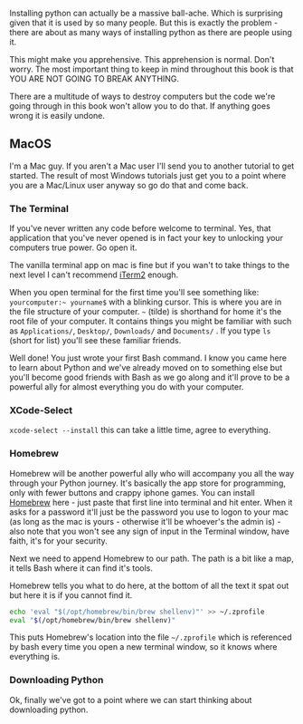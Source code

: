 Installing python can actually be a massive ball-ache. Which is surprising given that it is used by so many people. But this is exactly the problem - there are about as many ways of installing python as there are people using it. 

This might make you apprehensive. This apprehension is normal. Don't worry. The most important thing to keep in mind throughout this book is that YOU ARE NOT GOING TO BREAK ANYTHING. 

There are a multitude of ways to destroy computers but the code we're going through in this book won't allow you to do that. If anything goes wrong it is easily undone.

## MacOS

I'm a Mac guy. If you aren't a Mac user I'll send you to another tutorial to get started. The result of most Windows tutorials just get you to a point where you are a Mac/Linux user anyway so go do that and come back. 

### The Terminal
If you've never written any code before welcome to terminal. Yes, that application that you've never opened is in fact your key to unlocking your computers true power. Go open it.

The vanilla terminal app on mac is fine but if you wan't to take things to the next level I can't recommend [iTerm2](https://iterm2.com/) enough.

When you open terminal for the first time you'll see something like:
			`yourcomputer:~ yourname$`
with a blinking cursor. This is where you are in the file structure of your computer. `~` (tilde) is shorthand for home it's the root file of your computer. It contains things you might be familiar with such as `Applications/`, `Desktop/`, `Downloads/` and `Documents/` . If you type `ls` (short for list) you'll see these familiar friends. 

Well done! You just wrote your first Bash command. I know you came here to learn about Python and we've already moved on to something else but you'll become good friends with Bash as we go along and it'll prove to be a powerful ally for almost everything you do with your computer.

### XCode-Select
`xcode-select --install` this can take a little time, agree to everything.

### Homebrew
Homebrew will be another powerful ally who will accompany you all the way through your Python journey. It's basically the app store for programming, only with fewer buttons and crappy iphone games. You can install [Homebrew](https://brew.sh/) here - just paste that first line into terminal and hit  enter. When it asks for a password it'll just be the password you use to logon to your mac (as long as the mac is yours - otherwise it'll be whoever's the admin is) - also note that you won't see any sign of input in the Terminal window, have faith, it's for your security.

Next we need to append Homebrew to our path. The path is a bit like a map, it tells Bash where it can find it's tools. 

Homebrew tells you what to do here, at the bottom of all the text it spat out but here it is if you cannot find it.
```bash
echo 'eval "$(/opt/homebrew/bin/brew shellenv)"' >> ~/.zprofile
eval "$(/opt/homebrew/bin/brew shellenv)"
```
This puts Homebrew's location into the file `~/.zprofile` which is referenced by bash every time you open a new terminal window, so it knows where everything is.
### Downloading Python
Ok, finally we've got to a point where we can start thinking about downloading python.